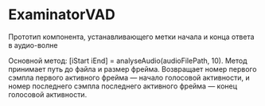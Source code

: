 # ExaminatorVAD

Прототип компонента, устанавливающего метки начала и конца ответа в аудио-волне

Основной метод: [iStart iEnd] = analyseAudio(audioFilePath, 10). 
Метод принимает путь до файла и размер фрейма. Возвращает номер первого сэмпла первого активного фрейма — начало голосовой активности, и номер последнего сэмпла последнего активного фрейма — конец голосовой активности.
